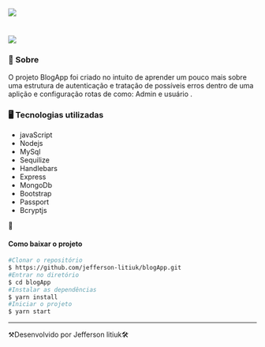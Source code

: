 <h1>
   <img src="https://media.giphy.com/media/IJa1P7QJgTcKtebDRq/giphy.gif">
</h1>
<h1>
   <img src="https://media.giphy.com/media/CfsQkBorfPyPLpgzq1/giphy.gif">
</h1>


<h3>👀 Sobre</h3>

O projeto BlogApp foi criado no intuito de aprender um pouco mais sobre uma estrutura de autenticação e tratação de possíveis erros dentro de uma aplição e configuração rotas de como: Admin e usuário .


<h3>🖥 Tecnologias utilizadas</h3>


- javaScript
- Nodejs
- MySql
- Sequilize
- Handlebars
- Express
- MongoDb
- Bootstrap
- Passport
- Bcryptjs

📂 <h4>Como baixar o projeto</h4>
```bash
#Clonar o repositório
$ https://github.com/jefferson-litiuk/blogApp.git
#Entrar no diretório 
$ cd blogApp
#Instalar as dependências
$ yarn install
#Iniciar o projeto
$ yarn start
```
---
⚒Desenvolvido por Jefferson litiuk🛠